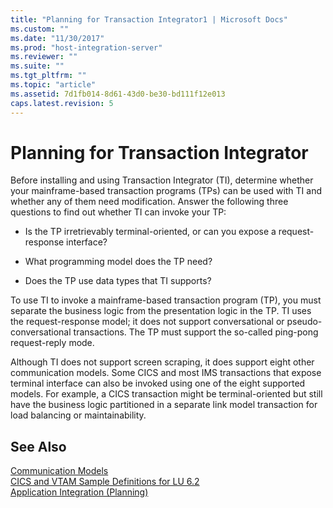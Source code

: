 ```yaml
---
title: "Planning for Transaction Integrator1 | Microsoft Docs"
ms.custom: ""
ms.date: "11/30/2017"
ms.prod: "host-integration-server"
ms.reviewer: ""
ms.suite: ""
ms.tgt_pltfrm: ""
ms.topic: "article"
ms.assetid: 7d1fb014-8d61-43d0-be30-bd111f12e013
caps.latest.revision: 5
---
```

# Planning for Transaction Integrator
Before installing and using Transaction Integrator (TI), determine whether your mainframe-based transaction programs (TPs) can be used with TI and whether any of them need modification. Answer the following three questions to find out whether TI can invoke your TP:  
  
-   Is the TP irretrievably terminal-oriented, or can you expose a request-response interface?  
  
-   What programming model does the TP need?  
  
-   Does the TP use data types that TI supports?  
  
 To use TI to invoke a mainframe-based transaction program (TP), you must separate the business logic from the presentation logic in the TP. TI uses the request-response model; it does not support conversational or pseudo-conversational transactions. The TP must support the so-called ping-pong request-reply mode.  
  
 Although TI does not support screen scraping, it does support eight other communication models. Some CICS and most IMS transactions that expose terminal interface can also be invoked using one of the eight supported models. For example, a CICS transaction might be terminal-oriented but still have the business logic partitioned in a separate link model transaction for load balancing or maintainability.  
  
## See Also  
 [Communication Models](../HIS2010/communication-models1.md)   
 [CICS and VTAM Sample Definitions for LU 6.2](../HIS2010/cics-and-vtam-sample-definitions-for-lu-6-22.md)   
 [Application Integration (Planning)](../HIS2010/application-integration-planning-1.md)